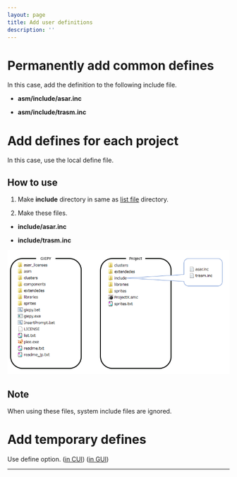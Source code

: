 ```yaml
---
layout: page
title: Add user definitions
description: ''
---
```


# Permanently add common defines

In this case, add the definition to the following include file.

- **asm/include/asar.inc**

- **asm/include/trasm.inc**

# Add defines for each project

In this case, use the local define file.

## How to use

1. Make **include** directory in same as [list file](../fspecs/list) directory.

2. Make these files.


- **include/asar.inc**

- **include/trasm.inc**

![dir image](pic/local_def.png)

## Note

When using these files, system include files are ignored.


# Add temporary defines

Use define option. \([in CUI](../cui/how#command-line-options)\) \([in GUI](../gui/how#defines-list-control)\)


---


